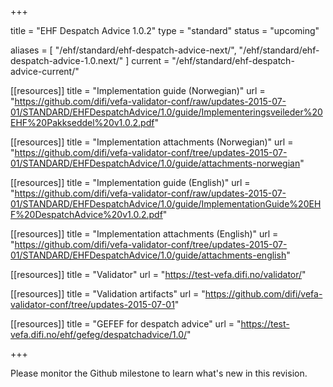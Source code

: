 +++

title = "EHF Despatch Advice 1.0.2"
type = "standard"
status = "upcoming"

aliases = [ "/ehf/standard/ehf-despatch-advice-next/", "/ehf/standard/ehf-despatch-advice-1.0.next/" ]
current = "/ehf/standard/ehf-despatch-advice-current/"

[[resources]]
title = "Implementation guide (Norwegian)"
url = "https://github.com/difi/vefa-validator-conf/raw/updates-2015-07-01/STANDARD/EHFDespatchAdvice/1.0/guide/Implementeringsveileder%20EHF%20Pakkseddel%20v1.0.2.pdf"

[[resources]]
title = "Implementation attachments (Norwegian)"
url = "https://github.com/difi/vefa-validator-conf/tree/updates-2015-07-01/STANDARD/EHFDespatchAdvice/1.0/guide/attachments-norwegian"

[[resources]]
title = "Implementation guide (English)"
url = "https://github.com/difi/vefa-validator-conf/raw/updates-2015-07-01/STANDARD/EHFDespatchAdvice/1.0/guide/ImplementationGuide%20EHF%20DespatchAdvice%20v1.0.2.pdf"

[[resources]]
title = "Implementation attachments (English)"
url = "https://github.com/difi/vefa-validator-conf/tree/updates-2015-07-01/STANDARD/EHFDespatchAdvice/1.0/guide/attachments-english"

[[resources]]
title = "Validator"
url = "https://test-vefa.difi.no/validator/"

[[resources]]
title = "Validation artifacts"
url = "https://github.com/difi/vefa-validator-conf/tree/updates-2015-07-01"

[[resources]]
title = "GEFEF for despatch advice"
url = "https://test-vefa.difi.no/ehf/gefeg/despatchadvice/1.0/"

+++

Please monitor the Github milestone to learn what's new in this revision.

